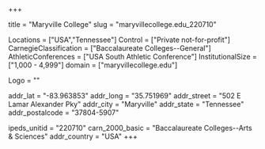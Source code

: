 
+++

title = "Maryville College"
slug = "maryvillecollege.edu_220710"

Locations = ["USA","Tennessee"]
Control = ["Private not-for-profit"]
CarnegieClassification = ["Baccalaureate Colleges--General"]
AthleticConferences = ["USA South Athletic Conference"]
InstitutionalSize = ["1,000 - 4,999"]
domain = ["maryvillecollege.edu"]

Logo = ""

addr_lat = "-83.963853"
addr_long = "35.751969"
addr_street = "502 E Lamar Alexander Pky"
addr_city = "Maryville"
addr_state = "Tennessee"
addr_postalcode = "37804-5907"

ipeds_unitid = "220710"
carn_2000_basic = "Baccalaureate Colleges--Arts & Sciences"
addr_country = "USA"
+++
    
